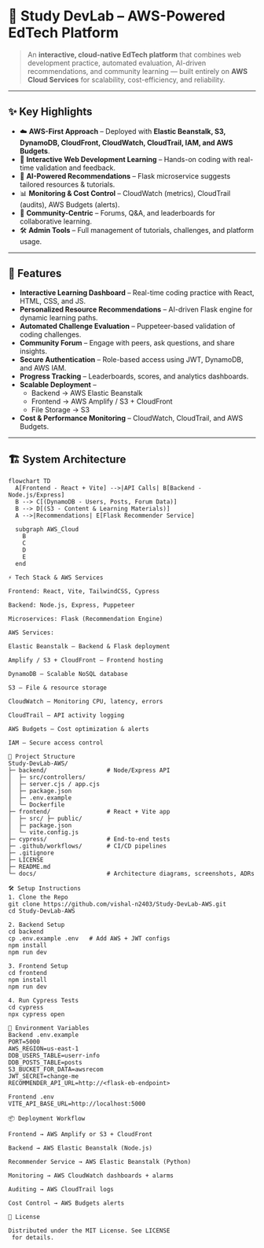 # 📘 Study DevLab – AWS-Powered EdTech Platform  

> An **interactive, cloud-native EdTech platform** that combines web development practice, automated evaluation, AI-driven recommendations, and community learning — built entirely on **AWS Cloud Services** for scalability, cost-efficiency, and reliability.  

---

## ✨ Key Highlights  

- ☁️ **AWS-First Approach** – Deployed with **Elastic Beanstalk, S3, DynamoDB, CloudFront, CloudWatch, CloudTrail, IAM, and AWS Budgets**.  
- 🎯 **Interactive Web Development Learning** – Hands-on coding with real-time validation and feedback.  
- 🤖 **AI-Powered Recommendations** – Flask microservice suggests tailored resources & tutorials.  
- 📊 **Monitoring & Cost Control** – CloudWatch (metrics), CloudTrail (audits), AWS Budgets (alerts).  
- 👥 **Community-Centric** – Forums, Q&A, and leaderboards for collaborative learning.  
- 🛠️ **Admin Tools** – Full management of tutorials, challenges, and platform usage.  

---

## 🚀 Features  

- **Interactive Learning Dashboard** – Real-time coding practice with React, HTML, CSS, and JS.  
- **Personalized Resource Recommendations** – AI-driven Flask engine for dynamic learning paths.  
- **Automated Challenge Evaluation** – Puppeteer-based validation of coding challenges.  
- **Community Forum** – Engage with peers, ask questions, and share insights.  
- **Secure Authentication** – Role-based access using JWT, DynamoDB, and AWS IAM.  
- **Progress Tracking** – Leaderboards, scores, and analytics dashboards.  
- **Scalable Deployment** –  
  - Backend → AWS Elastic Beanstalk  
  - Frontend → AWS Amplify / S3 + CloudFront  
  - File Storage → S3  
- **Cost & Performance Monitoring** – CloudWatch, CloudTrail, and AWS Budgets.  

---

## 🏗️ System Architecture  

```mermaid
flowchart TD
  A[Frontend - React + Vite] -->|API Calls| B[Backend - Node.js/Express]
  B --> C[(DynamoDB - Users, Posts, Forum Data)]
  B --> D[(S3 - Content & Learning Materials)]
  A -->|Recommendations| E[Flask Recommender Service]

  subgraph AWS_Cloud
    B
    C
    D
    E
  end

⚡ Tech Stack & AWS Services

Frontend: React, Vite, TailwindCSS, Cypress

Backend: Node.js, Express, Puppeteer

Microservices: Flask (Recommendation Engine)

AWS Services:

Elastic Beanstalk – Backend & Flask deployment

Amplify / S3 + CloudFront – Frontend hosting

DynamoDB – Scalable NoSQL database

S3 – File & resource storage

CloudWatch – Monitoring CPU, latency, errors

CloudTrail – API activity logging

AWS Budgets – Cost optimization & alerts

IAM – Secure access control

📂 Project Structure
Study-DevLab-AWS/
├─ backend/                 # Node/Express API
│  ├─ src/controllers/
│  ├─ server.cjs / app.cjs
│  ├─ package.json
│  ├─ .env.example
│  └─ Dockerfile
├─ frontend/                # React + Vite app
│  ├─ src/ ├─ public/
│  ├─ package.json
│  └─ vite.config.js
├─ cypress/                 # End-to-end tests
├─ .github/workflows/       # CI/CD pipelines
├─ .gitignore
├─ LICENSE
├─ README.md
└─ docs/                    # Architecture diagrams, screenshots, ADRs

🛠️ Setup Instructions
1. Clone the Repo
git clone https://github.com/vishal-n2403/Study-DevLab-AWS.git
cd Study-DevLab-AWS

2. Backend Setup
cd backend
cp .env.example .env   # Add AWS + JWT configs
npm install
npm run dev

3. Frontend Setup
cd frontend
npm install
npm run dev

4. Run Cypress Tests
cd cypress
npx cypress open

🔐 Environment Variables
Backend .env.example
PORT=5000
AWS_REGION=us-east-1
DDB_USERS_TABLE=userr-info
DDB_POSTS_TABLE=posts
S3_BUCKET_FOR_DATA=awsrecom
JWT_SECRET=change-me
RECOMMENDER_API_URL=http://<flask-eb-endpoint>

Frontend .env
VITE_API_BASE_URL=http://localhost:5000

📦 Deployment Workflow

Frontend → AWS Amplify or S3 + CloudFront

Backend → AWS Elastic Beanstalk (Node.js)

Recommender Service → AWS Elastic Beanstalk (Python)

Monitoring → AWS CloudWatch dashboards + alarms

Auditing → AWS CloudTrail logs

Cost Control → AWS Budgets alerts

📄 License

Distributed under the MIT License. See LICENSE
 for details.